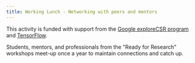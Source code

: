 ```yaml
---
title: Working Lunch - Networking with peers and mentors
---
```


This activity is funded with support from the [Google exploreCSR program](https://research.google/outreach/explore-csr/) and [TensorFlow](https://blog.tensorflow.org/2022/02/exploreCSR-awards-highlights.html).

Students, mentors, and professionals from the "Ready for Research" workshops meet-up once a year to maintain connections and catch up.
